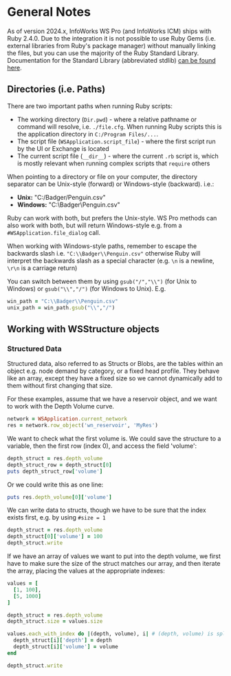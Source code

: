 # General Notes

As of version 2024.x, InfoWorks WS Pro (and InfoWorks ICM) ships with Ruby 2.4.0. Due to the integration it is not possible to use Ruby Gems (i.e. external libraries from Ruby's package manager) without manually linking the files, but you can use the majority of the Ruby Standard Library. Documentation for the Standard Library (abbreviated stdlib) [can be found here](https://ruby-doc.org/stdlib-2.4.0/).

## Directories (i.e. Paths)

There are two important paths when running Ruby scripts:

- The working directory (`Dir.pwd`) - where a relative pathname or command will resolve, i.e. `./file.cfg`. When running Ruby scripts this is the application directory in `C:/Program Files/...`.
- The script file (`WSApplication.script_file`) - where the first script run by the UI or Exchange is located
- The current script file (`__dir__`) - where the current `.rb` script is, which is mostly relevant when running complex scripts that `require` others

When pointing to a directory or file on your computer, the directory separator can be Unix-style (forward) or Windows-style (backward). i.e.:

- **Unix:** "C:/Badger/Penguin.csv"
- **Windows:** "C:\Badger\Penguin.csv"

Ruby can work with both, but prefers the Unix-style. WS Pro methods can also work with both, but will return Windows-style e.g. from a `#WSApplication.file_dialog` call.

When working with Windows-style paths, remember to escape the backwards slash i.e. `"C:\\Badger\\Penguin.csv"` otherwise Ruby will interpret the backwards slash as a special character (e.g. `\n` is a newline, `\r\n` is a carriage return)

You can switch between them by using `gsub("/","\\")` (for Unix to Windows) or `gsub("\\","/")` (for Windows to Unix). E.g.

```ruby
win_path = "C:\\Badger\\Penguin.csv"
unix_path = win_path.gsub("\\","/")
```

## Working with WSStructure objects

### Structured Data

Structured data, also referred to as Structs or Blobs, are the tables within an object e.g. node demand by category, or a fixed head profile. They behave like an array, except they have a fixed size so we cannot dynamically add to them without first changing that size.

For these examples, assume that we have a reservoir object, and we want to work with the Depth Volume curve.

```ruby
network = WSApplication.current_network
res = network.row_object('wn_reservoir', 'MyRes')
```

We want to check what the first volume is. We could save the structure to a variable, then the first row (index 0), and access the field 'volume':

```ruby
depth_struct = res.depth_volume
depth_struct_row = depth_struct[0]
puts depth_struct_row['volume']
```

Or we could write this as one line:

```ruby
puts res.depth_volume[0]['volume']
```

We can write data to structs, though we have to be sure that the index exists first, e.g. by using `#size = 1`

```ruby
depth_struct = res.depth_volume
depth_struct[0]['volume'] = 100
depth_struct.write
```

If we have an array of values we want to put into the depth volume, we first have to make sure the size of the struct matches our array, and then iterate the array, placing the values at the appropriate indexes:

```ruby
values = [
  [1, 100],
  [5, 1000]
]

depth_struct = res.depth_volume
depth_struct.size = values.size

values.each_with_index do |(depth, volume), i| # (depth, volume) is splitting each array within values
  depth_struct[i]['depth'] = depth
  depth_struct[i]['volume'] = volume
end

depth_struct.write
```